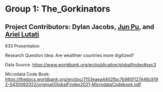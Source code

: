# Group 1: The_Gorkinators

## Project Contributors: Dylan Jacobs, [Jun Pu](https://github.com/Bettyjpu), and [Ariel Lutati](https://github.com/ariel42700)
633 Presentation

Research Question Idea: Are wealthier countries more digitized?

Data Source: https://www.worldbank.org/en/publication/globalfindex#sec3

Microdata Code Book: https://thedocs.worldbank.org/en/doc/7f53eaea4402fbc7b985f127446c9192-0430062022/original/GlobalFindex2021-MicrodataCodebook.pdf
